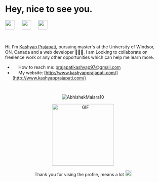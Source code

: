 
<h1>Hey, nice to see you.</h1>


<p align="left">

<a href="https://www.linkedin.com/in/prajapatikashyap/" target="_blank"><img height="30" src="https://image.flaticon.com/icons/png/512/356/356045.png"></a>&nbsp;&nbsp;&nbsp;&nbsp;&nbsp;
<a href="https://www.instagram.com/krish_4u_/" target="_blank"><img height="30" src="https://image.flaticon.com/icons/png/512/1383/1383263.png"></a>&nbsp;&nbsp;&nbsp;&nbsp;&nbsp;
<a href="https://open.spotify.com/playlist/4Z9EZRAYr1N0vf6fWKV1Uy?si=8f714bad3e4844c5" target="_blank"><img height="30" src="https://image.flaticon.com/icons/png/512/725/725281.png"></a>&nbsp;&nbsp;&nbsp;&nbsp;&nbsp;

</p>

<br>

Hi, I'm [Kashyap Prajapati](http://www.kashyapprajapati.com/), pursuing master's at the University of Windsor, ON, Canada and a web developer 👨🏻‍💻. I am Looking to collaborate on freelence work or any other opportunities which can help me learn more.
<br>
 - <img src="https://emojis.slackmojis.com/emojis/images/1622677862/42976/email.png?1622677862" width="15"/> How to reach me: [prajapatikashyap97@gmail.com](mailto:prajapatikashyap97@gmail.com)
 - <img src="https://img-premium.flaticon.com/png/512/1927/premium/1927746.png?token=exp=1624482283~hmac=eace21b39b1f2c92f01a3919bc23f156" width="15"/> My website: [http://www.kashyapprajapati.com/](http://www.kashyapprajapati.com/)
 
 <br>
 <p align="center"> <img src="https://komarev.com/ghpvc/?username=krish4uu" alt="AbhishekMaiara10" /> </p>
 <p align="center"><img align="center" height="200" alt="GIF" src="https://media.giphy.com/media/S6qkS0ETvel6EZat45/giphy.gif" /></p>
 <p align="center"> Thank you for vising the profile, means a lot <img src="https://img-premium.flaticon.com/png/512/2632/premium/2632186.png?token=exp=1624481468~hmac=6fcc0b72ab4aba1e10eceb89525a29c9" width="20"/> </p>
 



<!---
krish4uu/krish4uu is a ✨ special ✨ repository because its `README.md` (this file) appears on your GitHub profile.
You can click the Preview link to take a look at your changes.
--->
